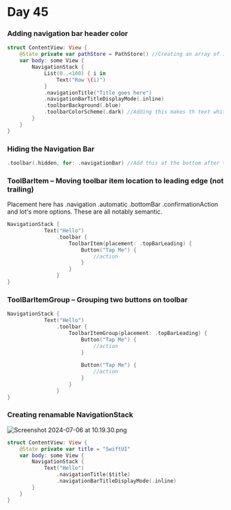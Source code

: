# Day 45

### Adding navigation bar header color

```swift
struct ContentView: View {
    @State private var pathStore = PathStore() //Creating an array of integers
    var body: some View {
        NavigationStack {
            List(0..<100) { i in
                Text("Row \(i)")
            }
            .navigationTitle("Title goes here")
            .navigationBarTitleDisplayMode(.inline)
            .toolbarBackground(.blue)
            .toolbarColorScheme(.dark) //Adding this makes th text white
        }
    }
}
```

### Hiding the Navigation Bar

```swift
.toolbar(.hidden, for: .navigationBar) //Add this at the bottom after the other toolbar modifiers
```

### ToolBarItem  –  Moving toolbar item location to leading edge (not trailing)

Placement here has .navigation .automatic .bottomBar .confirmationAction and lot's more options. These are all notably semantic.

```swift
NavigationStack {
            Text("Hello")
                .toolbar {
                    ToolbarItem(placement: .topBarLeading) {
                        Button("Tap Me") {
                            //action
                        }
                    }
                }
}
```

### ToolBarItemGroup  –  Grouping two buttons on toolbar

```swift
NavigationStack {
            Text("Hello")
                .toolbar {
                    ToolbarItemGroup(placement: .topBarLeading) {
                        Button("Tap Me") {
                            //action
                        }
                        
                        Button("Tap Me") {
                            //action
                        }
                    }
                }
}
```

### Creating renamable NavigationStack

![Screenshot 2024-07-06 at 10.19.30.png](Screenshot_2024-07-06_at_10.19.30.png)

```swift
struct ContentView: View {
    @State private var title = "SwiftUI"
    var body: some View {
        NavigationStack {
            Text("Hello")
                .navigationTitle($title)
                .navigationBarTitleDisplayMode(.inline)
        }
    }
}
```